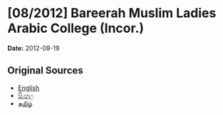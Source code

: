 # [08/2012] Bareerah Muslim Ladies Arabic College (Incor.)

**Date:** 2012-09-19

## Original Sources

- [English](https://documents.gov.lk/view/bills/2012/9/08-2012_E.pdf)
- [සිංහල](https://documents.gov.lk/view/bills/2012/9/08-2012_S.pdf)
- [தமிழ்](https://documents.gov.lk/view/bills/2012/9/08-2012_T.pdf)
